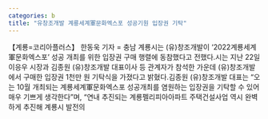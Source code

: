 ```yaml
---
categories: b
title: "유창조개발 계룡세계軍문화엑스포 성공기원 입장권 기탁"
---
```

【계룡=코리아플러스】 한동욱 기자 = 충남 계룡시는 (유)창조개발이 ‘2022계룡세계軍문화엑스포’ 성공 개최를 위한 입장권 구매 행렬에 동참했다고 전했다.시는 지난 22일 이응우 시장과 김종원 (유)창조개발 대표이사 등 관계자가 참석한 가운데 (유)창조개발에서 구매한 입장권 1천만 원 기탁식을 가졌다고 밝혔다.김종원 (유)창조개발 대표는 “오는 10월 개최되는 계룡세계軍문화엑스포 성공개최를 염원하는 입장권을 기탁할 수 있어 매우 기쁘게 생각한다”며, “연내 추진되는 계룡펠리피아아파트 주택건설사업 역시 완벽하게 추진해 계룡시 발전의